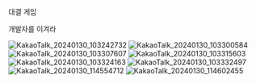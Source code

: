 대결 게임


개발자를 이겨라


![KakaoTalk_20240130_103242732](https://github.com/2021-SMHRD-KDT-AI-18/coldWeather/assets/155703090/cbe25eff-196c-4683-b938-d43337764fdf)
![KakaoTalk_20240130_103300584](https://github.com/2021-SMHRD-KDT-AI-18/coldWeather/assets/155703090/d86fbc74-6c24-4235-84b8-6fb16803a183)
![KakaoTalk_20240130_103307607](https://github.com/2021-SMHRD-KDT-AI-18/coldWeather/assets/155703090/628ec360-7cdc-44a7-8caf-97f26205845c)
![KakaoTalk_20240130_103315603](https://github.com/2021-SMHRD-KDT-AI-18/coldWeather/assets/155703090/158c967c-cfa0-41fb-92b6-a8ca72c0cabe)
![KakaoTalk_20240130_103324163](https://github.com/2021-SMHRD-KDT-AI-18/coldWeather/assets/155703090/1190aea0-13fb-464d-857e-76dfcf8a33db)
![KakaoTalk_20240130_103332497](https://github.com/2021-SMHRD-KDT-AI-18/coldWeather/assets/155703090/1297eefa-63d0-4e32-a546-7f2452cfa764)
![KakaoTalk_20240130_114554712](https://github.com/2021-SMHRD-KDT-AI-18/coldWeather/assets/155703090/6c32fec9-75c2-4e8d-8022-348bb72ed32a)
![KakaoTalk_20240130_114602455](https://github.com/2021-SMHRD-KDT-AI-18/coldWeather/assets/155703090/62d20aed-2f1a-4ecc-b3cf-6f492bfa3f7c)




